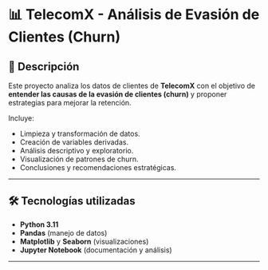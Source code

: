 # 📊 TelecomX - Análisis de Evasión de Clientes (Churn)

## 📌 Descripción
Este proyecto analiza los datos de clientes de **TelecomX** con el objetivo de **entender las causas de la evasión de clientes (churn)** y proponer estrategias para mejorar la retención.  

Incluye:
- Limpieza y transformación de datos.
- Creación de variables derivadas.
- Análisis descriptivo y exploratorio.
- Visualización de patrones de churn.
- Conclusiones y recomendaciones estratégicas.

---

## 🛠️ Tecnologías utilizadas
- **Python 3.11**
- **Pandas** (manejo de datos)
- **Matplotlib** y **Seaborn** (visualizaciones)
- **Jupyter Notebook** (documentación y análisis)

---
